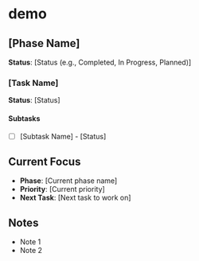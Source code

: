 # demo

## [Phase Name]
**Status**: [Status (e.g., Completed, In Progress, Planned)]

### [Task Name]
**Status**: [Status]

#### Subtasks
- [ ] [Subtask Name] - [Status]

## Current Focus
- **Phase**: [Current phase name]
- **Priority**: [Current priority]
- **Next Task**: [Next task to work on]

## Notes
- Note 1
- Note 2
